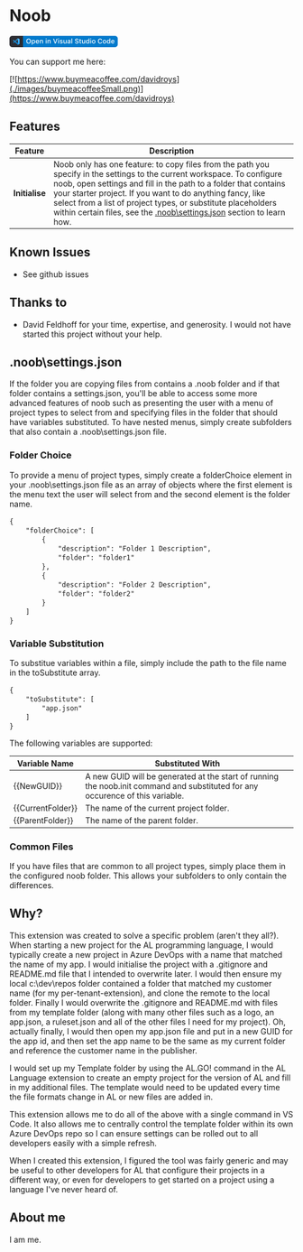 # Noob

[![Open in Visual Studio Code](images/open-in-vscode.png)](https://open.vscode.dev/DavidRoys/noob)

You can support me here:

[![https://www.buymeacoffee.com/davidroys](./images/buymeacoffeeSmall.png)](https://www.buymeacoffee.com/davidroys)

## Features

|Feature  |Description  |
|---------|---------|
|**Initialise**     | Noob only has one feature: to copy files from the path you specify in the settings to the current workspace. To configure noob, open settings and fill in the path to a folder that contains your starter project. If you want to do anything fancy, like select from a list of project types, or substitute placeholders within certain files, see the [.noob\settings.json](#noobsettingsjson) section to learn how. |

## Known Issues

- See github issues

## Thanks to

- David Feldhoff for your time, expertise, and generosity. I would not have started this project without your help.

## .noob\settings.json

If the folder you are copying files from contains a .noob folder and if that folder contains a settings.json, you'll be able to access some more advanced features of noob such as presenting the user with a menu of project types to select from and specifying files in the folder that should have variables substituted. To have nested menus, simply create subfolders that also contain a .noob\settings.json file.

### Folder Choice

To provide a menu of project types, simply create a folderChoice element in your .noob\settings.json file as an array of objects where the first element is the menu text the user will select from and the second element is the folder name. 

```
{
    "folderChoice": [
        {
            "description": "Folder 1 Description",
            "folder": "folder1"
        },
        {
            "description": "Folder 2 Description",
            "folder": "folder2"
        }
    ]
}
```

### Variable Substitution

To substitue variables within a file, simply include the path to the file name in the toSubstitute array.

```
{
    "toSubstitute": [
        "app.json"
    ]
}
```
The following variables are supported:

| Variable Name | Substituted With |
|-|-|
| {{NewGUID}} | A new GUID will be generated at the start of running the noob.init command and substituted for any occurence of this variable. |
| {{CurrentFolder}} | The name of the current project folder. |
| {{ParentFolder}} | The name of the parent folder. |

### Common Files

If you have files that are common to all project types, simply place them in the configured noob folder. This allows your subfolders to only contain the differences.

## Why?

This extension was created to solve a specific problem (aren't they all?). When starting a new project for the AL programming language, I would typically create a new project in Azure DevOps with a name that matched the name of my app. I would initialise the project with a .gitignore and README.md file that I intended to overwrite later. I would then ensure my local c:\dev\repos folder contained a folder that matched my customer name (for my per-tenant-extension), and clone the remote to the local folder. Finally I would overwrite the .gitignore and README.md with files from my template folder (along with many other files such as a logo, an app.json, a ruleset.json and all of the other files I need for my project). Oh, actually finally, I would then open my app.json file and put in a new GUID for the app id, and then set the app name to be the same as my current folder and reference the customer name in the publisher.

I would set up my Template folder by using the AL.GO! command in the AL Language extension to create an empty project for the version of AL and fill in my additional files. The template would need to be updated every time the file formats change in AL or new files are added in.

This extension allows me to do all of the above with a single command in VS Code. It also allows me to centrally control the template folder within its own Azure DevOps repo so I can ensure settings can be rolled out to all developers easily with a simple refresh.

When I created this extension, I figured the tool was fairly generic and may be useful to other developers for AL that configure their projects in a different way, or even for developers to get started on a project using a language I've never heard of.

## About me

I am me.